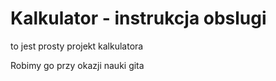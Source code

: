 # Kalkulator - instrukcja obslugi
to jest prosty projekt kalkulatora

Robimy go przy okazji nauki gita